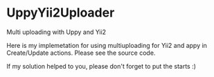 # UppyYii2Uploader
Multi uploading with Uppy and Yii2

Here is my implemetation for using multiuploading for Yii2 and appy in Create/Update actions. 
Please see the source code.

If my solution helped to you, please don't forget to put the starts :)
